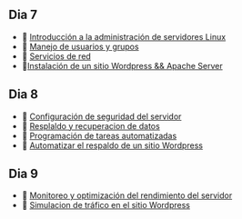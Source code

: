 ## Dia 7

- 📗 [Introducción a la administración de servidores Linux](./introduction-linux-server-administration.es.md)
- 📗 [Manejo de usuarios y grupos](./users-groups-management.md)
- 📗 [Servicios de red](./network-services.es.md)
- 🧪[Instalación de un sitio Wordpress && Apache Server](https://github.com/4GeeksAcademy/deploying-wordpress-debian)

## Dia 8

- 📗 [Configuración de seguridad del servidor](./server-security.es.md)
- 📗 [Resplaldo y recuperacion de datos](./data-backup-recovery.md)
- 📗 [Programación de tareas automatizadas](./task-automation.es.md)
- 🧪 [Automatizar el respaldo de un sitio Wordpress](https://github.com/4GeeksAcademy/scheduling-automatic-wordpress-backup)

## Dia 9

- 📗 [Monitoreo y optimización del rendimiento del servidor](./monitoring-optimization.es.md)
- 🧪 [Simulacion de tráfico en el sitio Wordpress](https://github.com/breatheco-de/traffic-simulation-on-wordpress)
